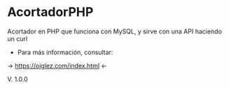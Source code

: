 # AcortadorPHP
Acortador en PHP que funciona con MySQL, y sirve con una API haciendo un curl

* Para más información, consultar:

-> https://ojglez.com/index.html <-

V. 1.0.0
